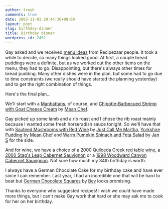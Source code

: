 ```yaml
---
author: troyh
comments: true
date: 2003-11-01 20:44:36+00:00
layout: post
slug: birthday-dinner
title: Birthday dinner
wordpress_id: 2452
---
```


Gay asked and we received [menu ideas](http://www.recipezaar.com/bb/viewtopic.zsp?t=50449&postdays=0&postorder=asc&start=0) from Recipezaar people. It took a while to decide, so many things looked good. At first, a couple bread puddings were a definite, but as we worked out the other items on the menu, they had to go. Disappointing, but there's always other times for bread pudding. Many other dishes were in the plan, but some had to go due to time constraints (we really should have started the planning yesterday) and to get the right combination of things.

Here's the final plan...

We'll start with a [Manhattans](http://www.recipezaar.com/8877), of course, and [Chipotle-Barbecued Shrimp with Goat Cheese Cream](http://www.recipezaar.com/41126) by [Mean Chef](http://www.recipezaar.com/browse/getchef.zsp?id=32724).

Gay picked up some lamb and a rib roast and I chose the rib roast mainly because I wanted some fresh horseradish sauce tonight. So we'll have that with [Sauteed Mushrooms with Red Wine](http://www.recipezaar.com/44995) by [Just Call Me Martha](http://www.recipezaar.com/browse/getchef.zsp?id=55655), [Yorkshire Pudding](http://www.recipezaar.com/addrecipe/temp/index.zsp?bb=t50449p623992) by [Mean Chef](http://www.recipezaar.com/browse/getchef.zsp?id=32724) and [Warm Pumpkin Spinach and Feta Salad](http://www.recipezaar.com/29309) by [Jan S](http://www.recipezaar.com/browse/getchef.zsp?id=29196) for the side.

And for wine, we have a choice of a 2000 [Quilceda Creek red table wine](http://www.quilcedacreek.com/VintageNotes.asp#Red), a [2000 Stag's Leap Cabernet Sauvignon](http://www.stagsleapwinery.com/wines/00cab.html) or a [1998 Woodward Canyon Cabernet Sauvignon](http://woodwardcanyon.com/TechSheets/98wwcab.htm). Not sure how much my 34th birthday is worth.

I always have a German Chocolate Cake for my birthday cake and have ever since I can remember. Last year, I had an incredible one that will be hard to beat but [German Chocolate Squares](http://www.recipezaar.com/18575) by [Bev](http://www.recipezaar.com/browse/getchef.zsp?id=8688) looks promising.

Thanks to everyone who suggested recipes! I wish we could have made more things, but I can't make Gay work that hard or she may ask me to cook for her on her birthday.
